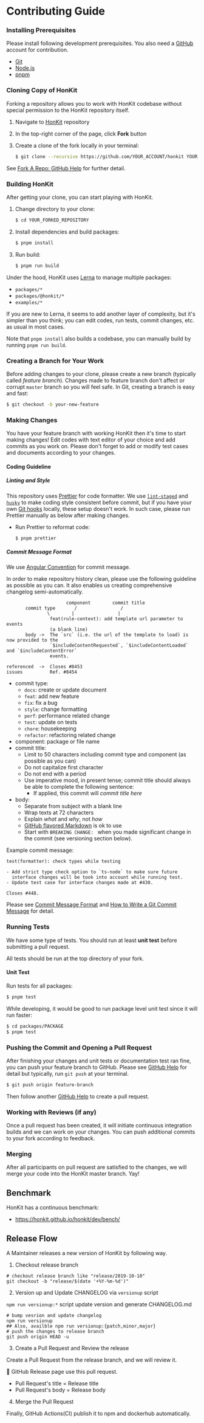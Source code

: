 # Contributing Guide


### Installing Prerequisites

Please install following development prerequisites. You also need a [GitHub](https://github.com/) account for contribution.

- [Git](https://git-scm.com/)
- [Node.js](https://nodejs.org/en/)
- [pnpm](https://pnpm.io/)


### Cloning Copy of HonKit

Forking a repository allows you to work with HonKit codebase without special permission to the HonKit repository itself.

1. Navigate to [HonKit](https://github.com/honkit/honkit/) repository
2. In the top-right corner of the page, click **Fork** button
3. Create a clone of the fork locally in your terminal:

    ```sh
    $ git clone --recursive https://github.com/YOUR_ACCOUNT/honkit YOUR_FORKED_REPOSITORY
    ```

See [Fork A Repo: GitHub Help](https://help.github.com/articles/fork-a-repo/) for further detail.

### Building HonKit

After getting your clone, you can start playing with HonKit.

1. Change directory to your clone:

    ```sh
    $ cd YOUR_FORKED_REPOSITORY
    ```

2. Install dependencies and build packages:

    ```sh
    $ pnpm install
    ```

3. Run build:

    ```sh
    $ pnpm run build
    ```

Under the hood, HonKit uses [Lerna](https://lerna.js.org/) to manage multiple packages:

- `packages/*`
- `packages/@honkit/*`
- `examples/*`

If you are new to Lerna, it seems to add another layer of complexity, but it's simpler than you think; you can edit codes, run tests, commit changes, etc. as usual in most cases.

Note that `pnpm install` also builds a codebase, you can manually build by running `pnpm run build`.

### Creating a Branch for Your Work

Before adding changes to your clone, please create a new branch (typically called _feature branch_). Changes made to feature branch don't affect or corrupt `master` branch so you will feel safe. In Git, creating a branch is easy and fast:

```sh
$ git checkout -b your-new-feature
```

### Making Changes

You have your feature branch with working HonKit then it's time to start making changes! Edit codes with text editor of your choice and add commits as you work on. Please don't forget to add or modify test cases and documents according to your changes.


#### Coding Guideline

##### Linting and Style

This repository uses [Prettier](https://prettier.io/) for code formatter. We use [`lint-staged`](https://www.npmjs.com/package/lint-staged) and [`husky`](https://www.npmjs.com/package/husky) to make coding style consistent before commit, but if you have your own [Git hooks](https://git-scm.com/book/gr/v2/Customizing-Git-Git-Hooks) locally, these setup doesn't work. In such case, please run Prettier manually as below after making changes.

- Run Prettier to reformat code:

    ```sh
    $ pnpm prettier
    ```

##### Commit Message Format

We use [Angular Convention](https://github.com/conventional-changelog/conventional-changelog/tree/master/packages/conventional-changelog-angular) for commit message.

In order to make repository history clean, please use the following guideline as possible as you can. It also enables us creating comprehensive changelog semi-automatically.

```
                      component        commit title
       commit type       /                /
               \        |                |
                feat(rule-context): add template url parameter to events
                (a blank line)
       body ->  The `src` (i.e. the url of the template to load) is now provided to the
                `$includeContentRequested`, `$includeContentLoaded` and `$includeContentError`
                events.

referenced  ->  Closes #8453
issues          Ref. #8454
```

- commit type:
    - `docs`: create or update document
    - `feat`: add new feature
    - `fix`: fix a bug
    - `style`: change formatting
    - `perf`: performance related change
    - `test`: update on tests
    - `chore`: housekeeping
    - `refactor`: refactoring related change
- component: package or file name
- commit title:
    - Limit to 50 characters including commit type and component (as possible as you can)
    - Do not capitalize first character
    - Do not end with a period
    - Use imperative mood, in present tense; commit title should always be able to complete the following sentence:
        - If applied, this commit will _commit title here_
- body:
    - Separate from subject with a blank line
    - Wrap texts at 72 characters
    - Explain _what_ and _why_, not _how_
    - [GitHub flavored Markdown](https://github.github.com/gfm/) is ok to use
    - Start with `BREAKING CHANGE: ` when you made significant change in the commit (see versioning section below).

Example commit message:

```
test(formatter): check types while testing

- Add strict type check option to `ts-node` to make sure future
  interface changes will be took into account while running test.
- Update test case for interface changes made at #430.

Closes #448.
```

Please see [Commit Message Format](https://github.com/conventional-changelog/conventional-changelog/tree/master/packages/conventional-changelog-angular) and [How to Write a Git Commit Message](https://chris.beams.io/posts/git-commit/) for detail.


### Running Tests

We have some type of tests. You should run at least **unit test** before submitting a pull request.

All tests should be run at the top directory of your fork.

#### Unit Test

Run tests for all packages:

```sh
$ pnpm test
```

While developing, it would be good to run package level unit test since it will run faster:

```sh
$ cd packages/PACKAGE
$ pnpm test
```


### Pushing the Commit and Opening a Pull Request

After finishing your changes and unit tests or documentation test ran fine, you can push your feature branch to GitHub. Please see [GitHub Help](https://help.github.com/articles/pushing-to-a-remote/) for detail but typically, run `git push` at your terminal.

```sh
$ git push origin feature-branch
```

Then follow another [GitHub Help](https://help.github.com/articles/creating-a-pull-request-from-a-fork/) to create a pull request.

### Working with Reviews (if any)

Once a pull request has been created, it will initiate continuous integration builds and we can work on your changes. You can push additional commits to your fork according to feedback.

### Merging

After all participants on pull request are satisfied to the changes, we will merge your code into the HonKit master branch. Yay!

## Benchmark

HonKit has a continuous benchmark:

- <https://honkit.github.io/honkit/dev/bench/>

## Release Flow

A Maintainer releases a new version of HonKit by following way.

1. Checkout release branch

```
# checkout release branch like "release/2019-10-10"
git checkout -b "release/$(date '+%Y-%m-%d')"
```

2. Version up and Update CHANGELOG via `versionup` script

`npm run versionup:*` script update version and generate CHANGELOG.md

```
# bump vesrion and update changelog
npm run versionup
## Also, availble npm run versionup:{patch,minor,major}
# push the changes to release branch
git push origin HEAD -u
```

3. Create a Pull Request and Review the release

Create a Pull Request from the release branch, and we will review it.

:memo: GitHub Release page use this pull request.

- Pull Request's title = Release title
- Pull Request's body = Release body

4. Merge the Pull Request

Finally, GitHub Actions(CI) publish it to npm and dockerhub automatically.
